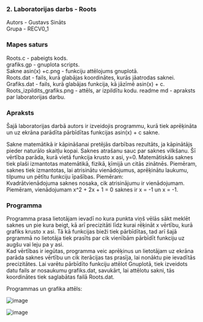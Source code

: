 ### 2. Laboratorijas darbs - Roots  
Autors - Gustavs Sināts  
Grupa - RECV0_1
### Mapes saturs  
Roots.c - pabeigts kods.   
grafiks.gp - gnuplota scripts.  
Sakne asin(x) +c.png - funkciju attēlojums gnuplotā.  
Roots.dat - fails, kurā glabājas koordinātes, kurās jāatrodas saknei.  
Grafiks.dat - fails, kurā glabājas funkcija, kā jāzīmē asin(x) + c.  
Roots_izpildits_grafiks.png - attēls, ar izpildītu kodu.
readme md - apraksts par laboratorijas darbu. 

  

### Apraksts  
Šajā laboratorijas darbā autors ir izveidojis programmu, kurā tiek aprēķināta un uz ekrāna parādīta pārbīdītas funkcijas asin(x) + c sakne.   

Sakne matemātikā ir kāpināšanai pretējās darbības rezultāts, ja kāpinātājs pieder naturālo skaitļu kopai. Saknes atrašanu sauc par saknes vilkšanu. Šī vērtība parāda, kurā vietā funkcija krusto x asi, y=0.
Matemātiskās saknes tiek plaši izmantotas matemātikā, fizikā, ķīmijā un citās zinātnēs. Piemēram, saknes tiek izmantotas, lai atrisinātu vienādojumus, aprēķinātu laukumu, tilpumu un pētītu funkciju īpašības.
Piemēram:  
Kvadrātvienādojuma saknes nosaka, cik atrisinājumu ir vienādojumam. Piemēram, vienādojumam x^2 + 2x + 1 = 0 saknes ir x = -1 un x = -1.




### Programma  
Programma prasa lietotājam ievadī no kura punkta viņš vēlās sākt meklēt saknes un pie kura beigt, kā arī precizitāti līdz kurai rēķināt x vērtību, kurā grafiks krusto x asi. Tā kā funkcijas bieži tiek pārbīdītas, tad arī šajā prgrammā no lietotāja tiek prasīts par cik vienībām pārbīdīt funkciju uz augšu vai leju pa y asi.   
Kad vērtības ir iegūtas, programma veic aprēķinus un lietotājam uz ekrāna parāda saknes vērtību un cik iterācijas tas prasīja, lai nonāktu pie ievadītās precizitātes. Lai varētu pārbīdīto funkciju attēlot Gnuplotā, tiek izveidots datu fails ar nosaukumu grafiks.dat, savukārt, lai attēlotu sakni, tās koordinātes tiek saglabātas failā Roots.dat.
  
Programmas un grafika attēls: 
  
![image](https://github.com/GustavsSinats/RTR105_2023_01/assets/144107004/f3a74393-a7f5-48c3-952a-cdbe0c364945)  

  
![image](https://github.com/GustavsSinats/RTR105_2023_01/assets/144107004/cf81bba5-d9aa-42ba-821b-942b00e759d2)


    


